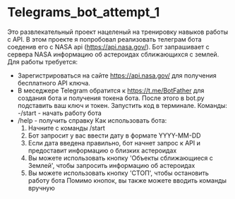 # Telegrams_bot_attempt_1
Это развлекательный проект нацеленый на тренировку навыков работы с API.
В этом проекте я попробовал реализовать телеграм бота соеденив его с NASA api (https://api.nasa.gov/).
Бот запрашивает с сервера NASA информацию об астероидах сближающихся с землей.
Для работы требуется:
  - Зарегистрироваться на сайте  https://api.nasa.gov/ для получения бесплатного API ключа.
  - В меседжере Telegram обратится к https://t.me/BotFather для создания бота и получения токена бота.
После этого в bot.py подставить ваш ключ и токен.
Запустить код в терминале.
Команды:
-/start - начать работу бота
- /help - получить справку
Как использовать бота:
  1. Начните с команды /start
  2. Бот запросит у вас ввести дату в формате YYYY-MM-DD
  3. Если дата введена правильно, бот начнет запрос к API и предоставит информацию о близких астероидах
  4. Вы можете использовать кнопку 'Объекты сближающиеся с Землей', чтобы запросить информацию об астероидах
  5. Вы можете использовать кнопку 'СТОП', чтобы остановить работу бота
Помимо кнопок, вы также можете вводить команды вручную

